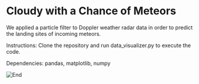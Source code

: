 # Cloudy with a Chance of Meteors

We applied a particle filter to Doppler weather radar data in order to predict the landing sites of incoming meteors.

Instructions: Clone the repository and run data_visualizer.py to execute the code.

Dependencies: pandas, matplotlib, numpy

![End](https://outoftheboxscience.com/wp-content/uploads/2017/01/asteorid_impact_avoidance.jpg)
